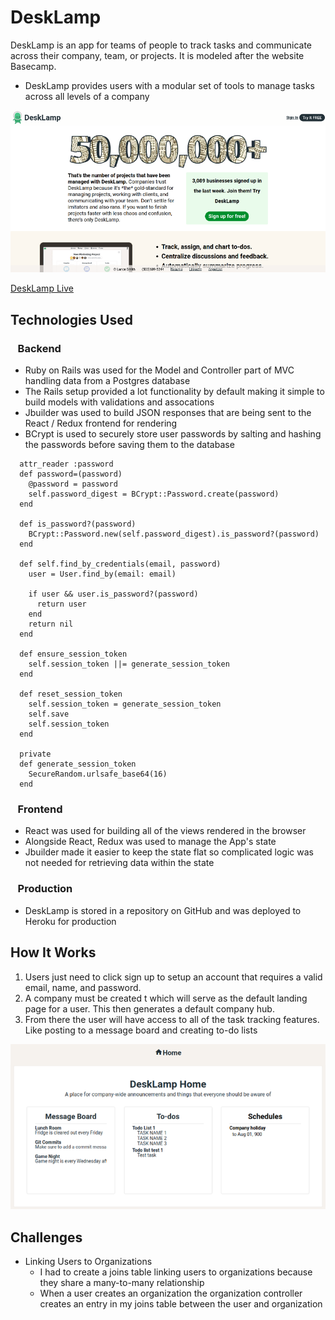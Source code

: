 # DeskLamp

DeskLamp is an app for teams of people to track tasks and communicate across their company, team, or projects. It is modeled after the website Basecamp.
* DeskLamp provides users with a modular set of tools to manage tasks across all levels of a company

![Splash Screen](./screenshots/splash-screen.png)

[DeskLamp Live](https://desklamp.herokuapp.com/)

## Technologies Used
### &nbsp;&nbsp;&nbsp;Backend
* Ruby on Rails was used for the Model and Controller part of MVC handling data from a Postgres database
* The Rails setup provided a lot functionality by default making it simple to build models with validations and assocations
* Jbuilder was used to build JSON responses that are being sent to the React / Redux frontend for rendering
* BCrypt is used to securely store user passwords by salting and hashing the passwords before saving them to the database

```
  attr_reader :password
  def password=(password)
    @password = password
    self.password_digest = BCrypt::Password.create(password)
  end

  def is_password?(password)
    BCrypt::Password.new(self.password_digest).is_password?(password)
  end

  def self.find_by_credentials(email, password)
    user = User.find_by(email: email)

    if user && user.is_password?(password)
      return user
    end
    return nil
  end

  def ensure_session_token
    self.session_token ||= generate_session_token
  end

  def reset_session_token
    self.session_token = generate_session_token
    self.save
    self.session_token
  end

  private
  def generate_session_token
    SecureRandom.urlsafe_base64(16)
  end
```

### &nbsp;&nbsp;&nbsp;Frontend
* React was used for building all of the views rendered in the browser
* Alongside React, Redux was used to manage the App's state
* Jbuilder made it easier to keep the state flat so complicated logic was not needed for retrieving data within the state

### &nbsp;&nbsp;&nbsp;Production
* DeskLamp is stored in a repository on GitHub and was deployed to Heroku for production

## How It Works
1. Users just need to click sign up to setup an account that requires a valid email, name, and password.
2. A company must be created t which will serve as the default landing page for a user. This then generates a default company hub.
3. From there the user will have access to all of the task tracking features. Like posting to a message board and creating to-do lists

![Hub Home](./screenshots/hub-home.png)

## Challenges
* Linking Users to Organizations
  * I had to create a joins table linking users to organizations because they share a many-to-many relationship
  * When a user creates an organization the organization controller creates an entry in my joins table between the user and organization
